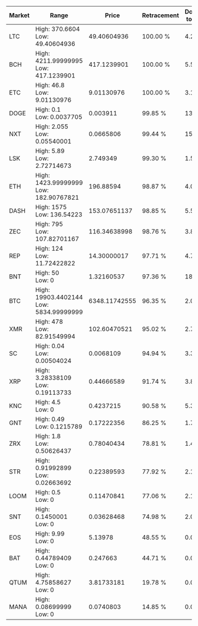 | Market | Range | Price| Retracement | Doubles to 50% |
| --- | --- | --- | --- | --- |
| LTC | High: 370.6604<br />Low: 49.40604936 | 49.40604936 | 100.00 % | 4.25 |
| BCH | High: 4211.99999995<br />Low: 417.1239901 | 417.1239901 | 100.00 % | 5.55 |
| ETC | High: 46.8<br />Low: 9.01130976 | 9.01130976 | 100.00 % | 3.10 |
| DOGE | High: 0.1<br />Low: 0.0037705 | 0.003911 | 99.85 % | 13.27 |
| NXT | High: 2.055<br />Low: 0.05540001 | 0.0665806 | 99.44 % | 15.85 |
| LSK | High: 5.89<br />Low: 2.72714673 | 2.749349 | 99.30 % | 1.57 |
| ETH | High: 1423.99999999<br />Low: 182.90767821 | 196.88594 | 98.87 % | 4.08 |
| DASH | High: 1575<br />Low: 136.54223 | 153.07651137 | 98.85 % | 5.59 |
| ZEC | High: 795<br />Low: 107.82701167 | 116.34638998 | 98.76 % | 3.88 |
| REP | High: 124<br />Low: 11.72422822 | 14.30000017 | 97.71 % | 4.75 |
| BNT | High: 50<br />Low: 0 | 1.32160537 | 97.36 % | 18.92 |
| BTC | High: 19903.4402144<br />Low: 5834.99999999 | 6348.11742555 | 96.35 % | 2.03 |
| XMR | High: 478<br />Low: 82.91549994 | 102.60470521 | 95.02 % | 2.73 |
| SC | High: 0.04<br />Low: 0.00504024 | 0.0068109 | 94.94 % | 3.31 |
| XRP | High: 3.28338109<br />Low: 0.19113733 | 0.44666589 | 91.74 % | 3.89 |
| KNC | High: 4.5<br />Low: 0 | 0.4237215 | 90.58 % | 5.31 |
| GNT | High: 0.49<br />Low: 0.1215789 | 0.17222356 | 86.25 % | 1.78 |
| ZRX | High: 1.8<br />Low: 0.50626437 | 0.78040434 | 78.81 % | 1.48 |
| STR | High: 0.91992899<br />Low: 0.02663692 | 0.22389593 | 77.92 % | 2.11 |
| LOOM | High: 0.5<br />Low: 0 | 0.11470841 | 77.06 % | 2.18 |
| SNT | High: 0.1450001<br />Low: 0 | 0.03628468 | 74.98 % | 2.00 |
| EOS | High: 9.99<br />Low: 0 | 5.13978 | 48.55 % | 0.00 |
| BAT | High: 0.44789409<br />Low: 0 | 0.247663 | 44.71 % | 0.00 |
| QTUM | High: 4.75858627<br />Low: 0 | 3.81733181 | 19.78 % | 0.00 |
| MANA | High: 0.08699999<br />Low: 0 | 0.0740803 | 14.85 % | 0.00 |
